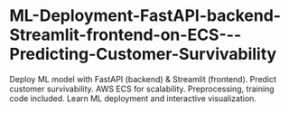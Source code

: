 # ML-Deployment-FastAPI-backend-Streamlit-frontend-on-ECS---Predicting-Customer-Survivability
Deploy ML model with FastAPI (backend) &amp; Streamlit (frontend). Predict customer survivability. AWS ECS for scalability. Preprocessing, training code included. Learn ML deployment and interactive visualization.
